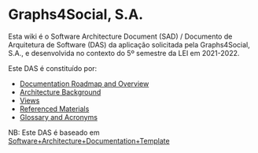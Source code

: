 # Graphs4Social, S.A.

Esta wiki é o Software Architecture Document (SAD) / Documento de Arquitetura de Software (DAS) da aplicação solicitada pela Graphs4Social, S.A., e desenvolvida no contexto do 5º semestre da LEI em 2021-2022.

Este DAS é constituído por:

- [Documentation Roadmap and Overview](RoadmapOverview.md)
- [Architecture Background](Background.md)
- [Views](Views.md)
- [Referenced Materials](References.md)
- [Glossary and Acronyms](Gloassary&Acronyms.md)

NB: Este DAS é baseado em [Software+Architecture+Documentation+Template](https://wiki.sei.cmu.edu/confluence/display/SAD/Software+Architecture+Documentation+Template)
